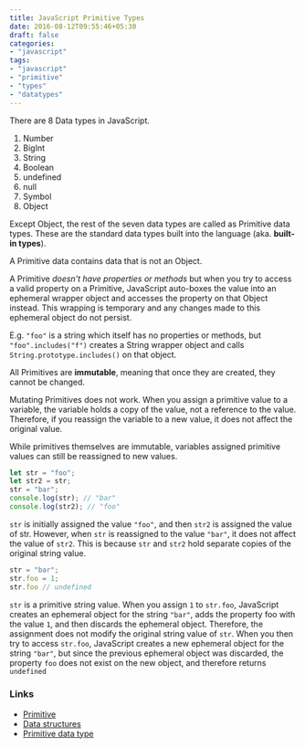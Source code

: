 ```yaml
---
title: JavaScript Primitive Types
date: 2016-08-12T09:55:46+05:30
draft: false
categories:
- "javascript"
tags:
- "javascript"
- "primitive"
- "types"
- "datatypes"
---
```


There are 8 Data types in JavaScript.
1. Number
2. BigInt
3. String
4. Boolean
5. undefined
6. null
7. Symbol
8. Object

Except Object, the rest of the seven data types are called as Primitive data types.  These are the standard data types built into the language (aka. __built-in types__).

A Primitive data contains data that is not an Object.

A Primitive _doesn't have properties or methods_ but when you try to access a valid property on a Primitive, JavaScript auto-boxes the value into an ephemeral wrapper object and accesses the property on that Object instead. This wrapping is temporary and any changes made to this ephemeral object do not persist.

E.g. `"foo"` is a string which itself has no properties or methods, but `"foo".includes("f")` creates a String wrapper object and calls `String.prototype.includes()` on that object. 

All Primitives are __immutable__, meaning that once they are created, they cannot be changed.

Mutating Primitives does not work. When you assign a primitive value to a variable, the variable holds a copy of the value, not a reference to the value. Therefore, if you reassign the variable to a new value, it does not affect the original value.

While primitives themselves are immutable, variables assigned primitive values can still be reassigned to new values.

```js
let str = "foo";
let str2 = str;
str = "bar";
console.log(str); // "bar"
console.log(str2); // "foo"
```

`str` is initially assigned the value `"foo"`, and then `str2` is assigned the value of str. However, when `str` is reassigned to the value `"bar"`, it does not affect the value of `str2`. This is because `str` and `str2` hold separate copies of the original string value.

```js
str = "bar";
str.foo = 1;
str.foo // undefined
```

`str` is a primitive string value. When you assign `1` to `str.foo`, JavaScript creates an ephemeral object for the string `"bar"`, adds the property foo with the value `1`, and then discards the ephemeral object. Therefore, the assignment does not modify the original string value of `str`. When you then try to access `str.foo`, JavaScript creates a new ephemeral object for the string `"bar"`, but since the previous ephemeral object was discarded, the property `foo` does not exist on the new object, and therefore returns `undefined`

### Links
- [Primitive](https://developer.mozilla.org/en-US/docs/Glossary/Primitive)
- [Data structures](https://developer.mozilla.org/en-US/docs/Web/JavaScript/Data_structures)
- [Primitive data type](https://en.wikipedia.org/wiki/Primitive_data_type)
